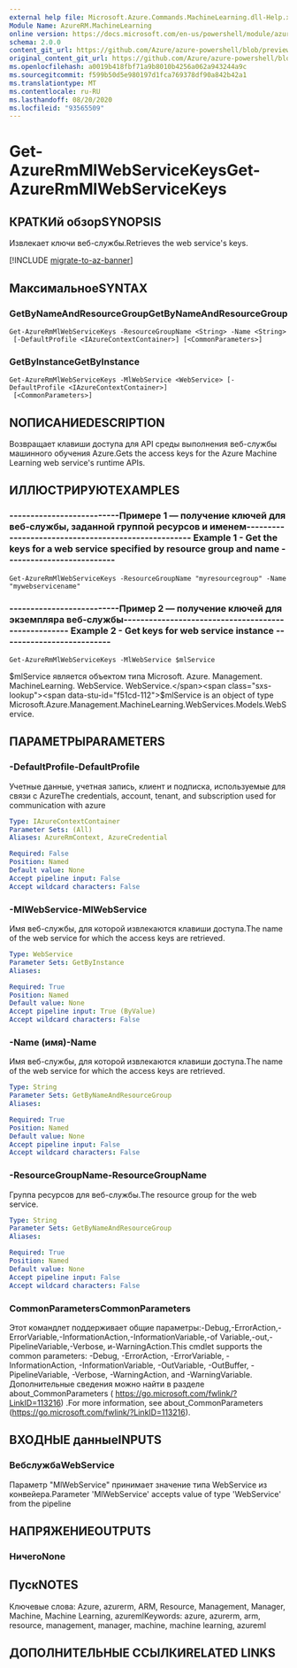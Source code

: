 ```yaml
---
external help file: Microsoft.Azure.Commands.MachineLearning.dll-Help.xml
Module Name: AzureRM.MachineLearning
online version: https://docs.microsoft.com/en-us/powershell/module/azurerm.machinelearning/get-azurermmlwebservicekeys
schema: 2.0.0
content_git_url: https://github.com/Azure/azure-powershell/blob/preview/src/ResourceManager/MachineLearning/Commands.MachineLearning/help/Get-AzureRmMlWebServiceKeys.md
original_content_git_url: https://github.com/Azure/azure-powershell/blob/preview/src/ResourceManager/MachineLearning/Commands.MachineLearning/help/Get-AzureRmMlWebServiceKeys.md
ms.openlocfilehash: a0019b418fbf71a9b8010b4256a062a943244a9c
ms.sourcegitcommit: f599b50d5e980197d1fca769378df90a842b42a1
ms.translationtype: MT
ms.contentlocale: ru-RU
ms.lasthandoff: 08/20/2020
ms.locfileid: "93565509"
---
```

# <span data-ttu-id="f51cd-101">Get-AzureRmMlWebServiceKeys</span><span class="sxs-lookup"><span data-stu-id="f51cd-101">Get-AzureRmMlWebServiceKeys</span></span>

## <span data-ttu-id="f51cd-102">КРАТКИй обзор</span><span class="sxs-lookup"><span data-stu-id="f51cd-102">SYNOPSIS</span></span>
<span data-ttu-id="f51cd-103">Извлекает ключи веб-службы.</span><span class="sxs-lookup"><span data-stu-id="f51cd-103">Retrieves the web service's keys.</span></span>

[!INCLUDE [migrate-to-az-banner](../../includes/migrate-to-az-banner.md)]

## <span data-ttu-id="f51cd-104">Максимальное</span><span class="sxs-lookup"><span data-stu-id="f51cd-104">SYNTAX</span></span>

### <span data-ttu-id="f51cd-105">GetByNameAndResourceGroup</span><span class="sxs-lookup"><span data-stu-id="f51cd-105">GetByNameAndResourceGroup</span></span>
```
Get-AzureRmMlWebServiceKeys -ResourceGroupName <String> -Name <String>
 [-DefaultProfile <IAzureContextContainer>] [<CommonParameters>]
```

### <span data-ttu-id="f51cd-106">GetByInstance</span><span class="sxs-lookup"><span data-stu-id="f51cd-106">GetByInstance</span></span>
```
Get-AzureRmMlWebServiceKeys -MlWebService <WebService> [-DefaultProfile <IAzureContextContainer>]
 [<CommonParameters>]
```

## <span data-ttu-id="f51cd-107">NОПИСАНИЕ</span><span class="sxs-lookup"><span data-stu-id="f51cd-107">DESCRIPTION</span></span>
<span data-ttu-id="f51cd-108">Возвращает клавиши доступа для API среды выполнения веб-службы машинного обучения Azure.</span><span class="sxs-lookup"><span data-stu-id="f51cd-108">Gets the access keys for the Azure Machine Learning web service's runtime APIs.</span></span>

## <span data-ttu-id="f51cd-109">ИЛЛЮСТРИРУЮТ</span><span class="sxs-lookup"><span data-stu-id="f51cd-109">EXAMPLES</span></span>

### <span data-ttu-id="f51cd-110">--------------------------Примере 1 — получение ключей для веб-службы, заданной группой ресурсов и именем--------------------------</span><span class="sxs-lookup"><span data-stu-id="f51cd-110">--------------------------  Example 1 - Get the keys for a web service specified by resource group and name  --------------------------</span></span>
```
Get-AzureRmMlWebServiceKeys -ResourceGroupName "myresourcegroup" -Name "mywebservicename"
```

### <span data-ttu-id="f51cd-111">--------------------------Пример 2 — получение ключей для экземпляра веб-службы--------------------------</span><span class="sxs-lookup"><span data-stu-id="f51cd-111">--------------------------  Example 2 - Get keys for web service instance  --------------------------</span></span>
```
Get-AzureRmMlWebServiceKeys -MlWebService $mlService
```

<span data-ttu-id="f51cd-112">$mlService является объектом типа Microsoft. Azure. Management. MachineLearning. WebService. WebService.</span><span class="sxs-lookup"><span data-stu-id="f51cd-112">$mlService is an object of type Microsoft.Azure.Management.MachineLearning.WebServices.Models.WebService.</span></span>

## <span data-ttu-id="f51cd-113">ПАРАМЕТРЫ</span><span class="sxs-lookup"><span data-stu-id="f51cd-113">PARAMETERS</span></span>

### <span data-ttu-id="f51cd-114">-DefaultProfile</span><span class="sxs-lookup"><span data-stu-id="f51cd-114">-DefaultProfile</span></span>
<span data-ttu-id="f51cd-115">Учетные данные, учетная запись, клиент и подписка, используемые для связи с Azure</span><span class="sxs-lookup"><span data-stu-id="f51cd-115">The credentials, account, tenant, and subscription used for communication with azure</span></span>

```yaml
Type: IAzureContextContainer
Parameter Sets: (All)
Aliases: AzureRmContext, AzureCredential

Required: False
Position: Named
Default value: None
Accept pipeline input: False
Accept wildcard characters: False
```

### <span data-ttu-id="f51cd-116">-MlWebService</span><span class="sxs-lookup"><span data-stu-id="f51cd-116">-MlWebService</span></span>
<span data-ttu-id="f51cd-117">Имя веб-службы, для которой извлекаются клавиши доступа.</span><span class="sxs-lookup"><span data-stu-id="f51cd-117">The name of the web service for which the access keys are retrieved.</span></span>

```yaml
Type: WebService
Parameter Sets: GetByInstance
Aliases: 

Required: True
Position: Named
Default value: None
Accept pipeline input: True (ByValue)
Accept wildcard characters: False
```

### <span data-ttu-id="f51cd-118">-Name (имя)</span><span class="sxs-lookup"><span data-stu-id="f51cd-118">-Name</span></span>
<span data-ttu-id="f51cd-119">Имя веб-службы, для которой извлекаются клавиши доступа.</span><span class="sxs-lookup"><span data-stu-id="f51cd-119">The name of the web service for which the access keys are retrieved.</span></span>

```yaml
Type: String
Parameter Sets: GetByNameAndResourceGroup
Aliases: 

Required: True
Position: Named
Default value: None
Accept pipeline input: False
Accept wildcard characters: False
```

### <span data-ttu-id="f51cd-120">-ResourceGroupName</span><span class="sxs-lookup"><span data-stu-id="f51cd-120">-ResourceGroupName</span></span>
<span data-ttu-id="f51cd-121">Группа ресурсов для веб-службы.</span><span class="sxs-lookup"><span data-stu-id="f51cd-121">The resource group for the web service.</span></span>

```yaml
Type: String
Parameter Sets: GetByNameAndResourceGroup
Aliases: 

Required: True
Position: Named
Default value: None
Accept pipeline input: False
Accept wildcard characters: False
```

### <span data-ttu-id="f51cd-122">CommonParameters</span><span class="sxs-lookup"><span data-stu-id="f51cd-122">CommonParameters</span></span>
<span data-ttu-id="f51cd-123">Этот командлет поддерживает общие параметры:-Debug,-ErrorAction,-ErrorVariable,-InformationAction,-InformationVariable,-of Variable,-out,-PipelineVariable,-Verbose, и-WarningAction.</span><span class="sxs-lookup"><span data-stu-id="f51cd-123">This cmdlet supports the common parameters: -Debug, -ErrorAction, -ErrorVariable, -InformationAction, -InformationVariable, -OutVariable, -OutBuffer, -PipelineVariable, -Verbose, -WarningAction, and -WarningVariable.</span></span> <span data-ttu-id="f51cd-124">Дополнительные сведения можно найти в разделе about_CommonParameters ( https://go.microsoft.com/fwlink/?LinkID=113216) .</span><span class="sxs-lookup"><span data-stu-id="f51cd-124">For more information, see about_CommonParameters (https://go.microsoft.com/fwlink/?LinkID=113216).</span></span>

## <span data-ttu-id="f51cd-125">ВХОДНЫЕ данные</span><span class="sxs-lookup"><span data-stu-id="f51cd-125">INPUTS</span></span>

### <span data-ttu-id="f51cd-126">Вебслужба</span><span class="sxs-lookup"><span data-stu-id="f51cd-126">WebService</span></span>
<span data-ttu-id="f51cd-127">Параметр "MlWebService" принимает значение типа WebService из конвейера.</span><span class="sxs-lookup"><span data-stu-id="f51cd-127">Parameter 'MlWebService' accepts value of type 'WebService' from the pipeline</span></span>

## <span data-ttu-id="f51cd-128">НАПРЯЖЕНИЕ</span><span class="sxs-lookup"><span data-stu-id="f51cd-128">OUTPUTS</span></span>

### <span data-ttu-id="f51cd-129">Ничего</span><span class="sxs-lookup"><span data-stu-id="f51cd-129">None</span></span>

## <span data-ttu-id="f51cd-130">Пуск</span><span class="sxs-lookup"><span data-stu-id="f51cd-130">NOTES</span></span>
<span data-ttu-id="f51cd-131">Ключевые слова: Azure, azurerm, ARM, Resource, Management, Manager, Machine, Machine Learning, azureml</span><span class="sxs-lookup"><span data-stu-id="f51cd-131">Keywords: azure, azurerm, arm, resource, management, manager, machine, machine learning, azureml</span></span>

## <span data-ttu-id="f51cd-132">ДОПОЛНИТЕЛЬНЫЕ ССЫЛКИ</span><span class="sxs-lookup"><span data-stu-id="f51cd-132">RELATED LINKS</span></span>

